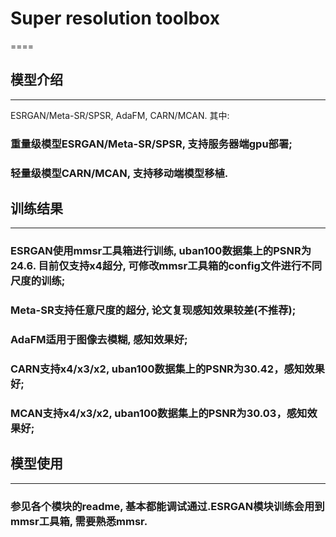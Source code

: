 # Super resolution toolbox
====

## 模型介绍
-------
 ESRGAN/Meta-SR/SPSR, AdaFM, CARN/MCAN. 其中:
 ### 重量级模型ESRGAN/Meta-SR/SPSR, 支持服务器端gpu部署;
 ### 轻量级模型CARN/MCAN, 支持移动端模型移植.


## 训练结果
-------
### ESRGAN使用mmsr工具箱进行训练, uban100数据集上的PSNR为24.6. 目前仅支持x4超分, 可修改mmsr工具箱的config文件进行不同尺度的训练;
### Meta-SR支持任意尺度的超分, 论文复现感知效果较差(不推荐);
### AdaFM适用于图像去模糊, 感知效果好;
### CARN支持x4/x3/x2, uban100数据集上的PSNR为30.42，感知效果好;
### MCAN支持x4/x3/x2, uban100数据集上的PSNR为30.03，感知效果好;


## 模型使用
-------
### 参见各个模块的readme, 基本都能调试通过.ESRGAN模块训练会用到mmsr工具箱, 需要熟悉mmsr.
